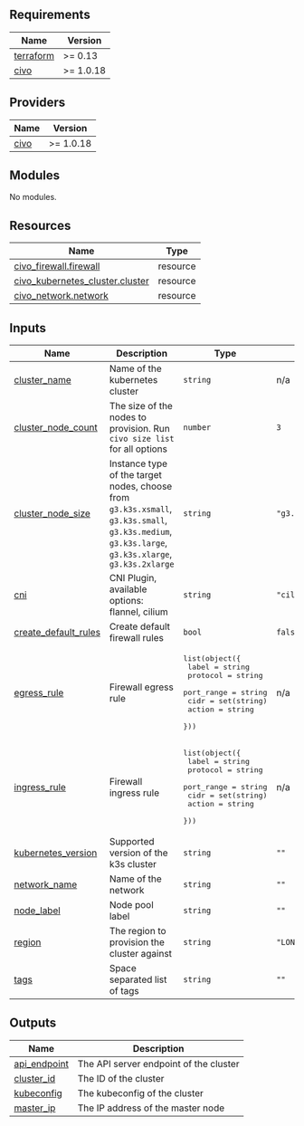 ## Requirements

| Name | Version |
|------|---------|
| <a name="requirement_terraform"></a> [terraform](#requirement\_terraform) | >= 0.13 |
| <a name="requirement_civo"></a> [civo](#requirement\_civo) | >= 1.0.18 |

## Providers

| Name | Version |
|------|---------|
| <a name="provider_civo"></a> [civo](#provider\_civo) | >= 1.0.18 |

## Modules

No modules.

## Resources

| Name | Type |
|------|------|
| [civo_firewall.firewall](https://registry.terraform.io/providers/civo/civo/latest/docs/resources/firewall) | resource |
| [civo_kubernetes_cluster.cluster](https://registry.terraform.io/providers/civo/civo/latest/docs/resources/kubernetes_cluster) | resource |
| [civo_network.network](https://registry.terraform.io/providers/civo/civo/latest/docs/resources/network) | resource |

## Inputs

| Name | Description | Type | Default | Required |
|------|-------------|------|---------|:--------:|
| <a name="input_cluster_name"></a> [cluster\_name](#input\_cluster\_name) | Name of the kubernetes cluster | `string` | n/a | yes |
| <a name="input_cluster_node_count"></a> [cluster\_node\_count](#input\_cluster\_node\_count) | The size of the nodes to provision. Run `civo size list` for all options | `number` | `3` | no |
| <a name="input_cluster_node_size"></a> [cluster\_node\_size](#input\_cluster\_node\_size) | Instance type of the target nodes, choose from `g3.k3s.xsmall`, `g3.k3s.small`, `g3.k3s.medium`, `g3.k3s.large`, `g3.k3s.xlarge`, `g3.k3s.2xlarge` | `string` | `"g3.k3s.medium"` | no |
| <a name="input_cni"></a> [cni](#input\_cni) | CNI Plugin, available options: flannel, cilium | `string` | `"cilium"` | no |
| <a name="input_create_default_rules"></a> [create\_default\_rules](#input\_create\_default\_rules) | Create default firewall rules | `bool` | `false` | no |
| <a name="input_egress_rule"></a> [egress\_rule](#input\_egress\_rule) | Firewall egress rule | <pre>list(object({<br>      label      = string<br>      protocol   = string<br>      port_range = string<br>      cidr       = set(string)<br>      action     = string<br>    }))</pre> | n/a | yes |
| <a name="input_ingress_rule"></a> [ingress\_rule](#input\_ingress\_rule) | Firewall ingress rule | <pre>list(object({<br>      label      = string<br>      protocol   = string<br>      port_range = string<br>      cidr       = set(string)<br>      action     = string<br>    }))</pre> | n/a | yes |
| <a name="input_kubernetes_version"></a> [kubernetes\_version](#input\_kubernetes\_version) | Supported version of the k3s cluster | `string` | `""` | no |
| <a name="input_network_name"></a> [network\_name](#input\_network\_name) | Name of the network | `string` | `""` | no |
| <a name="input_node_label"></a> [node\_label](#input\_node\_label) | Node pool label | `string` | `""` | no |
| <a name="input_region"></a> [region](#input\_region) | The region to provision the cluster against | `string` | `"LON1"` | no |
| <a name="input_tags"></a> [tags](#input\_tags) | Space separated list of tags | `string` | `""` | no |

## Outputs

| Name | Description |
|------|-------------|
| <a name="output_api_endpoint"></a> [api\_endpoint](#output\_api\_endpoint) | The API server endpoint of the cluster |
| <a name="output_cluster_id"></a> [cluster\_id](#output\_cluster\_id) | The ID of the cluster |
| <a name="output_kubeconfig"></a> [kubeconfig](#output\_kubeconfig) | The kubeconfig of the cluster |
| <a name="output_master_ip"></a> [master\_ip](#output\_master\_ip) | The IP address of the master node |
